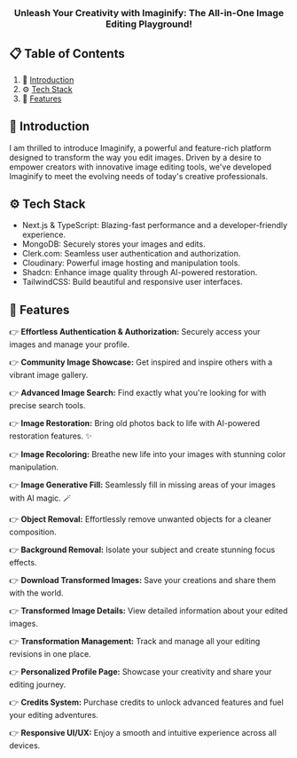 <div align="center">
  <br />
  <h3 align="center">Unleash Your Creativity with Imaginify: The All-in-One Image Editing Playground!</h3>
</div>

## 📋 <a name="table">Table of Contents</a>

1. 🤖 [Introduction](#introduction)
2. ⚙️ [Tech Stack](#tech-stack)
3. 🔋 [Features](#features)


## <a name="introduction">🤖 Introduction</a>

I am thrilled to introduce Imaginify, a powerful and feature-rich platform designed to transform the way you edit images. Driven by a desire to empower creators with innovative image editing tools, we've developed Imaginify to meet the evolving needs of today's creative professionals.

## <a name="tech-stack">⚙️ Tech Stack</a>

- Next.js & TypeScript: Blazing-fast performance and a developer-friendly experience.
- MongoDB: Securely stores your images and edits.
- Clerk.com: Seamless user authentication and authorization.
- Cloudinary: Powerful image hosting and manipulation tools.
- Shadcn: Enhance image quality through AI-powered restoration.
- TailwindCSS: Build beautiful and responsive user interfaces.

## <a name="features">🔋 Features</a>

👉 **Effortless Authentication & Authorization:** Securely access your images and manage your profile.

👉 **Community Image Showcase:** Get inspired and inspire others with a vibrant image gallery. ️

👉 **Advanced Image Search:** Find exactly what you're looking for with precise search tools.

👉 **Image Restoration:** Bring old photos back to life with AI-powered restoration features. ✨

👉 **Image Recoloring:** Breathe new life into your images with stunning color manipulation.

👉 **Image Generative Fill:** Seamlessly fill in missing areas of your images with AI magic. 🪄

👉 **Object Removal:** Effortlessly remove unwanted objects for a cleaner composition.

👉 **Background Removal:** Isolate your subject and create stunning focus effects.

👉 **Download Transformed Images:** Save your creations and share them with the world.

👉 **Transformed Image Details:** View detailed information about your edited images.

👉 **Transformation Management:** Track and manage all your editing revisions in one place.

👉 **Personalized Profile Page:** Showcase your creativity and share your editing journey. ‍

👉 **Credits System:** Purchase credits to unlock advanced features and fuel your editing adventures.

👉 **Responsive UI/UX:** Enjoy a smooth and intuitive experience across all devices.


